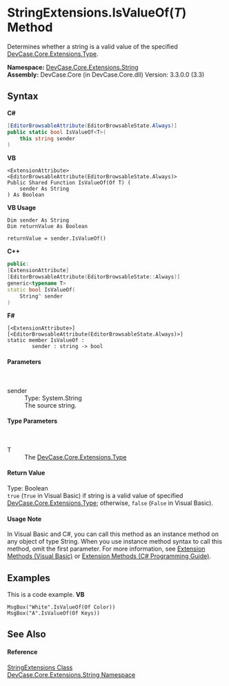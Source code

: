 # StringExtensions.IsValueOf(*T*) Method 
 

Determines whether a string is a valid value of the specified <a href="N_DevCase_Core_Extensions_Type">DevCase.Core.Extensions.Type</a>.

**Namespace:**&nbsp;<a href="N_DevCase_Core_Extensions_String">DevCase.Core.Extensions.String</a><br />**Assembly:**&nbsp;DevCase.Core (in DevCase.Core.dll) Version: 3.3.0.0 (3.3)

## Syntax

**C#**<br />
``` C#
[EditorBrowsableAttribute(EditorBrowsableState.Always)]
public static bool IsValueOf<T>(
	this string sender
)

```

**VB**<br />
``` VB
<ExtensionAttribute>
<EditorBrowsableAttribute(EditorBrowsableState.Always)>
Public Shared Function IsValueOf(Of T) ( 
	sender As String
) As Boolean
```

**VB Usage**<br />
``` VB Usage
Dim sender As String
Dim returnValue As Boolean

returnValue = sender.IsValueOf()
```

**C++**<br />
``` C++
public:
[ExtensionAttribute]
[EditorBrowsableAttribute(EditorBrowsableState::Always)]
generic<typename T>
static bool IsValueOf(
	String^ sender
)
```

**F#**<br />
``` F#
[<ExtensionAttribute>]
[<EditorBrowsableAttribute(EditorBrowsableState.Always)>]
static member IsValueOf : 
        sender : string -> bool 

```


#### Parameters
&nbsp;<dl><dt>sender</dt><dd>Type: System.String<br />The source string.</dd></dl>

#### Type Parameters
&nbsp;<dl><dt>T</dt><dd>The <a href="N_DevCase_Core_Extensions_Type">DevCase.Core.Extensions.Type</a></dd></dl>

#### Return Value
Type: Boolean<br />`true` (`True` in Visual Basic) if string is a valid value of specified <a href="N_DevCase_Core_Extensions_Type">DevCase.Core.Extensions.Type</a>; otherwise, `false` (`False` in Visual Basic).

#### Usage Note
In Visual Basic and C#, you can call this method as an instance method on any object of type String. When you use instance method syntax to call this method, omit the first parameter. For more information, see <a href="https://docs.microsoft.com/dotnet/visual-basic/programming-guide/language-features/procedures/extension-methods">Extension Methods (Visual Basic)</a> or <a href="https://docs.microsoft.com/dotnet/csharp/programming-guide/classes-and-structs/extension-methods">Extension Methods (C# Programming Guide)</a>.

## Examples
This is a code example. 
**VB**<br />
``` VB
MsgBox("White".IsValueOf(Of Color))
MsgBox("A".IsValueOf(Of Keys))
```


## See Also


#### Reference
<a href="T_DevCase_Core_Extensions_String_StringExtensions">StringExtensions Class</a><br /><a href="N_DevCase_Core_Extensions_String">DevCase.Core.Extensions.String Namespace</a><br />